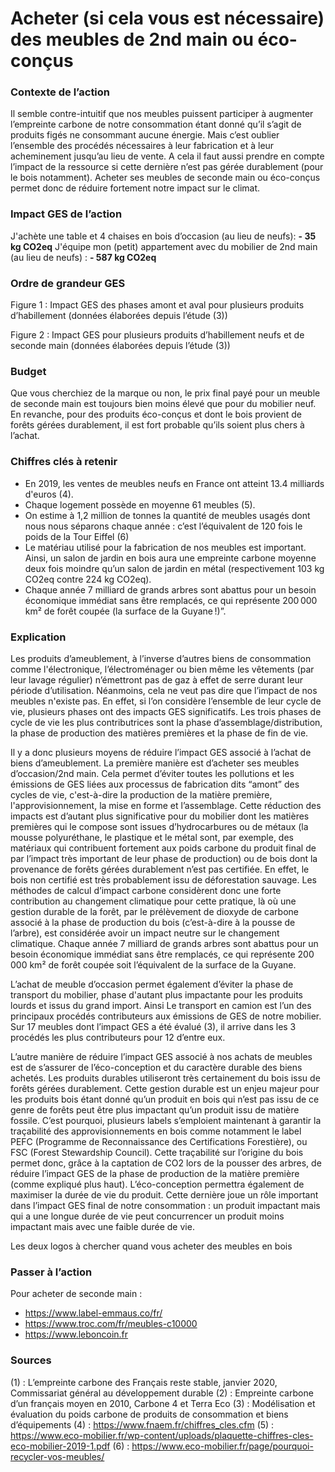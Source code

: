 # Acheter (si cela vous est nécessaire) des meubles de 2nd main ou éco-conçus

### Contexte de l’action
Il semble contre-intuitif que nos meubles puissent participer à augmenter l’empreinte carbone de notre consommation étant donné qu’il s’agit de produits figés ne consommant aucune énergie. Mais c’est oublier l’ensemble des procédés nécessaires à leur fabrication et à leur acheminement jusqu’au lieu de vente. A cela il faut aussi prendre en compte l’impact de la ressource si cette dernière n’est pas gérée durablement (pour le bois notamment). Acheter ses meubles de seconde main ou éco-conçus permet donc de réduire fortement notre impact sur le climat.

### Impact GES de l’action
J'achète une table et 4 chaises en bois d’occasion (au lieu de neufs): **- 35 kg CO2eq**
J'équipe mon (petit) appartement avec du mobilier de 2nd main (au lieu de neufs) : **- 587 kg CO2eq**

### Ordre de grandeur GES

Figure 1 : Impact GES des phases amont et aval pour plusieurs produits d’habillement (données élaborées depuis l’étude (3))

Figure 2 : Impact GES pour plusieurs produits d’habillement neufs et de seconde main (données élaborées depuis l’étude (3))

### Budget
Que vous cherchiez de la marque ou non, le prix final payé  pour un meuble de seconde main est toujours bien moins élevé que pour du mobilier neuf. En revanche, pour des produits éco-conçus et dont le bois provient de forêts gérées durablement, il est fort probable qu’ils soient plus chers à l’achat.

### Chiffres clés à retenir
- En 2019, les ventes de meubles neufs en France ont atteint 13.4 milliards d'euros (4).
- Chaque logement possède en moyenne 61 meubles (5).
- On estime à 1,2 million de tonnes la quantité de meubles usagés dont nous nous séparons chaque année : c’est l’équivalent de 120 fois le poids de la Tour Eiffel (6)
- Le matériau utilisé pour la fabrication de nos meubles est important. Ainsi, un salon de jardin en bois aura une empreinte carbone moyenne deux fois moindre qu’un salon de jardin en métal (respectivement 103 kg CO2eq contre 224 kg CO2eq).
- Chaque année 7 milliard de grands arbres sont abattus pour un besoin économique immédiat sans être remplacés, ce qui représente 200 000 km² de forêt coupée (la surface de la Guyane !)”.

### Explication
Les produits d’ameublement, à l’inverse d’autres biens de consommation comme l'électronique, l’électroménager ou bien même les vêtements (par leur lavage régulier) n’émettront pas de gaz à effet de serre durant leur période d’utilisation. Néanmoins, cela ne veut pas dire que l’impact de nos meubles n'existe pas. En effet, si l’on considère l’ensemble de leur cycle de vie, plusieurs phases ont des impacts GES significatifs. Les trois phases de cycle de vie les plus contributrices sont la phase d’assemblage/distribution, la phase de production des matières premières et la phase de fin de vie.

Il y a donc plusieurs moyens de réduire l’impact GES associé à l’achat de biens d’ameublement. La première manière est d’acheter ses meubles d’occasion/2nd main. Cela permet d’éviter toutes les pollutions et les émissions de GES liées aux processus de fabrication dits “amont” des cycles de vie, c'est-à-dire la production de la matière première, l'approvisionnement, la mise en forme et l’assemblage. Cette réduction des impacts est d’autant plus significative pour du mobilier dont les matières premières qui le compose sont issues d’hydrocarbures ou de métaux (la mousse polyuréthane, le plastique et le métal sont, par exemple, des matériaux qui contribuent fortement aux poids carbone du produit final de par l’impact très important de leur phase de production) ou de bois dont la provenance de forêts gérées durablement n’est pas certifiée. En effet, le bois non certifié est très probablement issu de déforestation sauvage. Les méthodes de calcul d’impact carbone considèrent donc une forte contribution au changement climatique pour cette pratique, là où une gestion durable de la forêt, par le prélèvement de dioxyde de carbone associé à la phase de production du bois (c’est-à-dire à la pousse de l’arbre), est considérée avoir un impact neutre sur le changement climatique. Chaque année 7 milliard de grands arbres sont abattus pour un besoin économique immédiat sans être remplacés, ce qui représente 200 000 km² de forêt coupée  soit l’équivalent de la surface de la Guyane. 

L’achat de meuble d’occasion permet également d’éviter la phase de transport du mobilier, phase d'autant plus impactante pour les produits lourds et issus du grand import. Ainsi Le transport en camion est l’un des principaux procédés contributeurs aux émissions de GES de notre mobilier. Sur 17 meubles dont l’impact GES a été évalué (3), il arrive dans les 3 procédés les plus  contributeurs pour 12 d’entre eux.

L’autre manière de réduire l’impact GES associé à nos achats de meubles est de s’assurer de l’éco-conception et du caractère durable des biens achetés. Les produits durables utiliseront très certainement du bois issu de forêts gérées durablement. Cette gestion durable est un enjeu majeur pour les produits bois étant donné qu’un produit en bois qui n’est pas issu de ce genre de forêts peut être plus impactant qu’un produit issu de matière fossile. C’est pourquoi, plusieurs labels s’emploient maintenant à garantir la traçabilité des  approvisionnements en bois comme notamment le label PEFC (Programme de Reconnaissance des Certifications Forestière), ou FSC (Forest Stewardship Council). Cette traçabilité sur l’origine du bois permet donc, grâce à la captation de CO2 lors de la pousser des arbres, de réduire l’impact GES de la phase de production de la matière première (comme expliqué plus haut). L’éco-conception permettra également de maximiser la durée de vie du produit. Cette dernière joue un rôle important dans l’impact GES final de notre consommation : un produit impactant mais qui a une longue durée de vie peut concurrencer un produit moins impactant mais avec une faible durée de vie.

Les deux logos à chercher quand vous acheter des meubles en bois

### Passer à l’action
Pour acheter de seconde main : 
- https://www.label-emmaus.co/fr/ 
- https://www.troc.com/fr/meubles-c10000 
- https://www.leboncoin.fr

### Sources
(1) : L’empreinte carbone des Français reste stable, janvier 2020, Commissariat général au développement durable
(2) : Empreinte carbone d’un français moyen en 2010,  Carbone 4 et Terra Eco
(3) : Modélisation et évaluation du poids carbone de produits de consommation et biens d’équipements
(4)  : https://www.fnaem.fr/chiffres_cles.cfm
(5) : https://www.eco-mobilier.fr/wp-content/uploads/plaquette-chiffres-cles-eco-mobilier-2019-1.pdf
(6) : https://www.eco-mobilier.fr/page/pourquoi-recycler-vos-meubles/ 

